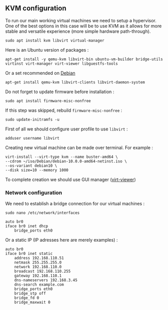 ## KVM configuration

To run our main working virtual machines we need to setup a hypervisor.
One of the best options in this case will be to use KVM as it allows for more stable and versatile experience (more simple hardware path-through).

```
sudo apt install kvm libvirt virtual-manager
```

Here is an Ubuntu version of packages :

```
apt-get install -y qemu-kvm libvirt-bin ubuntu-vm-builder bridge-utils virtinst virt-manager virt-viewer libguestfs-tools
```

Or a set recommended on [Debian](https://wiki.debian.org/KVM)

```
apt-get install qemu-kvm libvirt-clients libvirt-daemon-system
```

Do not forget to update firmware before installation :

```
sudo apt install firmware-misc-nonfree
```

If this step was skipped, rebuild `firmware-misc-nonfree` :

```
sudo update-initramfs -u
```

First of all we should configure user profile to use `libvirt` :

```
adduser username libvirt
```

Creating new virtual machine can be made over terminal.
For example :

```
virt-install --virt-type kvm --name buster-amd64 \
--cdrom ~/iso/Debian/debian-10.0.0-amd64-netinst.iso \
--os-variant debian10 \
--disk size=10 --memory 1000
```

To complete creation we should use GUI manager ([virt-viewer](https://packages.debian.org/buster/virt-viewer))

### Network configuration

We need to establish a bridge connection for our virtual machines :

```
sudo nano /etc/network/interfaces
```

```
auto br0
iface br0 inet dhcp
    bridge_ports eth0
```

Or a static IP (IP adresses here are merely examples) :

```
auto br0
iface br0 inet static
    address 192.168.110.51
    netmask 255.255.255.0
    network 192.168.110.0
    broadcast 192.168.110.255
    gateway 192.168.110.1
    dns-nameservers 192.168.3.45
    dns-search example.com
    bridge_ports eth0
    bridge_stp off
    bridge_fd 0
    bridge_maxwait 0
```
